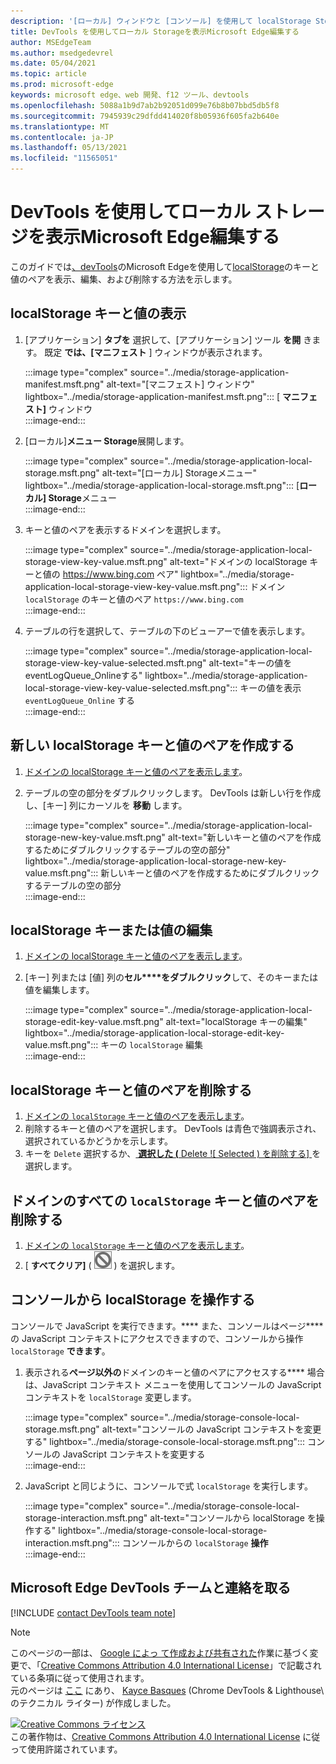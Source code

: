 ```yaml
---
description: '[ローカル] ウィンドウと [コンソール] を使用して localStorage Storage編集する方法。'
title: DevTools を使用してローカル Storageを表示Microsoft Edge編集する
author: MSEdgeTeam
ms.author: msedgedevrel
ms.date: 05/04/2021
ms.topic: article
ms.prod: microsoft-edge
keywords: microsoft edge、web 開発、f12 ツール、devtools
ms.openlocfilehash: 5088a1b9d7ab2b92051d099e76b8b07bbd5db5f8
ms.sourcegitcommit: 7945939c29dfdd414020f8b05936f605fa2b640e
ms.translationtype: MT
ms.contentlocale: ja-JP
ms.lasthandoff: 05/13/2021
ms.locfileid: "11565051"
---
```

<!-- Copyright Kayce Basques 

   Licensed under the Apache License, Version 2.0 (the "License");
   you may not use this file except in compliance with the License.
   You may obtain a copy of the License at

       https://www.apache.org/licenses/LICENSE-2.0

   Unless required by applicable law or agreed to in writing, software
   distributed under the License is distributed on an "AS IS" BASIS,
   WITHOUT WARRANTIES OR CONDITIONS OF ANY KIND, either express or implied.
   See the License for the specific language governing permissions and
   limitations under the License.  -->  
# <a name="view-and-edit-local-storage-with-microsoft-edge-devtools"></a>DevTools を使用してローカル ストレージを表示Microsoft Edge編集する  

このガイドでは[、devTools][MicrosoftEdgeDevTools]のMicrosoft Edgeを使用して[localStorage][MDNWindowsLocalStorage]のキーと値のペアを表示、編集、および削除する方法を示します。  

## <a name="view-localstorage-keys-and-values"></a>localStorage キーと値の表示  

1.  [アプリケーション] **タブを** 選択して、[アプリケーション] ツール **を開** きます。  既定 **では、[マニフェスト** ] ウィンドウが表示されます。  
    
    :::image type="complex" source="../media/storage-application-manifest.msft.png" alt-text="[マニフェスト] ウィンドウ" lightbox="../media/storage-application-manifest.msft.png":::
       [ **マニフェスト]** ウィンドウ  
    :::image-end:::  
    
1.  [ローカル]**メニュー Storage**展開します。  
    
    :::image type="complex" source="../media/storage-application-local-storage.msft.png" alt-text="[ローカル] Storageメニュー" lightbox="../media/storage-application-local-storage.msft.png":::
       [**ローカル] Storage**メニュー  
    :::image-end:::  
    
1.  キーと値のペアを表示するドメインを選択します。  
    
    :::image type="complex" source="../media/storage-application-local-storage-view-key-value.msft.png" alt-text="ドメインの localStorage キーと値の https://www.bing.com ペア" lightbox="../media/storage-application-local-storage-view-key-value.msft.png":::
       ドメイン `localStorage` のキーと値のペア `https://www.bing.com`  
    :::image-end:::  
    
1.  テーブルの行を選択して、テーブルの下のビューアーで値を表示します。  
    
    :::image type="complex" source="../media/storage-application-local-storage-view-key-value-selected.msft.png" alt-text="キーの値をeventLogQueue_Onlineする" lightbox="../media/storage-application-local-storage-view-key-value-selected.msft.png":::
       キーの値を表示 `eventLogQueue_Online` する  
    :::image-end:::  
    
## <a name="create-a-new-localstorage-key-value-pair"></a>新しい localStorage キーと値のペアを作成する  

1.  [ドメインの localStorage キーと値のペアを表示します](#view-localstorage-keys-and-values)。  
1.  テーブルの空の部分をダブルクリックします。  DevTools は新しい行を作成し、[キー] 列にカーソルを **移動** します。  
    
    :::image type="complex" source="../media/storage-application-local-storage-new-key-value.msft.png" alt-text="新しいキーと値のペアを作成するためにダブルクリックするテーブルの空の部分" lightbox="../media/storage-application-local-storage-new-key-value.msft.png":::
       新しいキーと値のペアを作成するためにダブルクリックするテーブルの空の部分  
    :::image-end:::  
    
## <a name="edit-localstorage-keys-or-values"></a>localStorage キーまたは値の編集  

1.  [ドメインの localStorage キーと値のペアを表示します](#view-localstorage-keys-and-values)。  
1.  [キー] 列または [値] 列の**セル****をダブルクリック**して、そのキーまたは値を編集します。  
    
    :::image type="complex" source="../media/storage-application-local-storage-edit-key-value.msft.png" alt-text="localStorage キーの編集" lightbox="../media/storage-application-local-storage-edit-key-value.msft.png":::
       キーの `localStorage` 編集  
    :::image-end:::  
    
## <a name="delete-localstorage-key-value-pairs"></a>localStorage キーと値のペアを削除する  

1.  [ドメインの `localStorage` キーと値のペアを表示します](#view-localstorage-keys-and-values)。  
1.  削除するキーと値のペアを選択します。  DevTools は青色で強調表示され、選択されているかどうかを示します。  
1.  キーを `Delete` 選択するか、[ **選択した \(** Delete ![ Selected \) を削除する] ](../media/delete-icon.msft.png) を選択します。  
    
## <a name="delete-all-localstorage-key-value-pairs-for-a-domain"></a>ドメインのすべての `localStorage` キーと値のペアを削除する  

1.  [ドメインの `localStorage` キーと値のペアを表示します](#view-localstorage-keys-and-values)。  
1.  [ **すべてクリア]** \( ![ Clear All ](../media/clear-icon.msft.png) \) を選択します。  
    
## <a name="interact-with-localstorage-from-the-console"></a>コンソールから localStorage を操作する  

コンソールで JavaScript を実行できます。**** また、コンソールはページ**** の JavaScript コンテキストにアクセスできますので、コンソールから操作 `localStorage` **できます**。  

1.  表示される**ページ以外の**ドメインのキーと値のペアにアクセスする**** 場合は、JavaScript コンテキスト メニューを使用してコンソールの JavaScript コンテキストを `localStorage` 変更します。  
    
    :::image type="complex" source="../media/storage-console-local-storage.msft.png" alt-text="コンソールの JavaScript コンテキストを変更する" lightbox="../media/storage-console-local-storage.msft.png":::
       コンソールの JavaScript コンテキストを変更する  
    :::image-end:::  
    
1.  JavaScript と同じように、コンソールで式 `localStorage` を実行します。  
    
    :::image type="complex" source="../media/storage-console-local-storage-interaction.msft.png" alt-text="コンソールから localStorage を操作する" lightbox="../media/storage-console-local-storage-interaction.msft.png":::
       コンソールからの `localStorage` **操作**  
    :::image-end:::  
    
## <a name="getting-in-touch-with-the-microsoft-edge-devtools-team"></a>Microsoft Edge DevTools チームと連絡を取る  

[!INCLUDE [contact DevTools team note](../includes/contact-devtools-team-note.md)]  

<!-- links -->  

[MicrosoftEdgeDevTools]: ../../devtools-guide-chromium/index.md "Microsoft Edge (Chromium) 開発者ツール |Microsoft Docs"  

[MDNWindowsLocalStorage]: https://developer.mozilla.org/docs/Web/API/Window/localStorage "Window.localStorage |MDN"  

> [!NOTE]
> このページの一部は、 [Google によっ て作成および共有された][GoogleSitePolicies]作業に基づく変更で、「[Creative Commons Attribution 4.0 International License][CCA4IL]」で記載されている条項に従って使用されます。  
> 元のページは [ここ](https://developers.google.com/web/tools/chrome-devtools/storage/localstorage) にあり、 [Kayce Basques][KayceBasques] \(Chrome DevTools \& Lighthouse\ のテクニカル ライター) が作成しました。  

[![Creative Commons ライセンス][CCby4Image]][CCA4IL]  
この著作物は、[Creative Commons Attribution 4.0 International License][CCA4IL] に従って使用許諾されています。  

[CCA4IL]: https://creativecommons.org/licenses/by/4.0  
[CCby4Image]: https://i.creativecommons.org/l/by/4.0/88x31.png  
[GoogleSitePolicies]: https://developers.google.com/terms/site-policies  
[KayceBasques]: https://developers.google.com/web/resources/contributors#kayce-basques  
